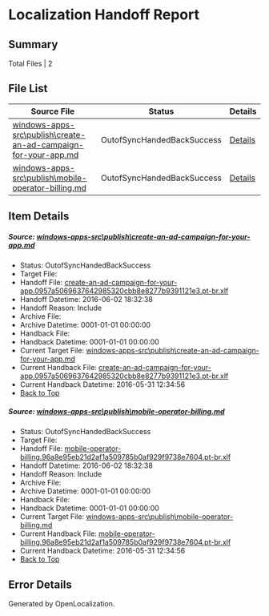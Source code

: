 # <a name='report-top'></a> Localization Handoff Report

## Summary
 Total Files | 2

## File List
 Source File | Status | Details 
 ----------- | ------ | ------- 
 [windows-apps-src\publish\create-an-ad-campaign-for-your-app.md](https://github.com/Microsoft/windows-apps/blob/ce26f020480c3f45e3fc4130a49eb66ecbdf5ba7/windows-apps-src/publish/create-an-ad-campaign-for-your-app.md) | OutofSyncHandedBackSuccess | [Details](#9596dd4de0c05ee6f85189e529ad18e528e954df3495)
 [windows-apps-src\publish\mobile-operator-billing.md](https://github.com/Microsoft/windows-apps/blob/76ea880f7dd1e737b3b0640d10a138e0eb790802/windows-apps-src/publish/mobile-operator-billing.md) | OutofSyncHandedBackSuccess | [Details](#d22d89523ff3089b3b56d1a85fa2c4b1373898873525)

## Item Details
##### <a name='9596dd4de0c05ee6f85189e529ad18e528e954df3495'></a> Source: [windows-apps-src\publish\create-an-ad-campaign-for-your-app.md](https://github.com/Microsoft/windows-apps/blob/ce26f020480c3f45e3fc4130a49eb66ecbdf5ba7/windows-apps-src/publish/create-an-ad-campaign-for-your-app.md)
* Status: OutofSyncHandedBackSuccess
* Target File: 
* Handoff File: [create-an-ad-campaign-for-your-app.0957a5069637642985320cbb8e8277b9391121e3.pt-br.xlf](https://github.com/Microsoft/WDG.handoff/blob/93bc7285f87a1f488ab414aaf55b5cc4cbf1772f/ol-handoff/Microsoft/windows-apps.pt-br/master/create-an-ad-campaign-for-your-app.0957a5069637642985320cbb8e8277b9391121e3.pt-br.xlf)
* Handoff Datetime: 2016-06-02 18:32:38
* Handoff Reason: Include
* Archive File: 
* Archive Datetime: 0001-01-01 00:00:00
* Handback File: 
* Handback Datetime: 0001-01-01 00:00:00
* Current Target File: [windows-apps-src\publish\create-an-ad-campaign-for-your-app.md](https://github.com/Microsoft/windows-apps.pt-br/blob/ada805836c3479ab8aa6b2f72b4db9010e208812/windows-apps-src/publish/create-an-ad-campaign-for-your-app.md)
* Current Handback File: [create-an-ad-campaign-for-your-app.0957a5069637642985320cbb8e8277b9391121e3.pt-br.xlf](https://github.com/Microsoft/WDG.handback/blob/54ba89e7241c18d09319524e8f814154f78b5af6/ol-handback/Microsoft/windows-apps.pt-br/master/create-an-ad-campaign-for-your-app.0957a5069637642985320cbb8e8277b9391121e3.pt-br.xlf)
* Current Handback Datetime: 2016-05-31 12:34:56
* [Back to Top](#report-top)

##### <a name='d22d89523ff3089b3b56d1a85fa2c4b1373898873525'></a> Source: [windows-apps-src\publish\mobile-operator-billing.md](https://github.com/Microsoft/windows-apps/blob/76ea880f7dd1e737b3b0640d10a138e0eb790802/windows-apps-src/publish/mobile-operator-billing.md)
* Status: OutofSyncHandedBackSuccess
* Target File: 
* Handoff File: [mobile-operator-billing.96a8e95eb21d2af1a509785b0af929f9738e7604.pt-br.xlf](https://github.com/Microsoft/WDG.handoff/blob/93bc7285f87a1f488ab414aaf55b5cc4cbf1772f/ol-handoff/Microsoft/windows-apps.pt-br/master/mobile-operator-billing.96a8e95eb21d2af1a509785b0af929f9738e7604.pt-br.xlf)
* Handoff Datetime: 2016-06-02 18:32:38
* Handoff Reason: Include
* Archive File: 
* Archive Datetime: 0001-01-01 00:00:00
* Handback File: 
* Handback Datetime: 0001-01-01 00:00:00
* Current Target File: [windows-apps-src\publish\mobile-operator-billing.md](https://github.com/Microsoft/windows-apps.pt-br/blob/ada805836c3479ab8aa6b2f72b4db9010e208812/windows-apps-src/publish/mobile-operator-billing.md)
* Current Handback File: [mobile-operator-billing.96a8e95eb21d2af1a509785b0af929f9738e7604.pt-br.xlf](https://github.com/Microsoft/WDG.handback/blob/54ba89e7241c18d09319524e8f814154f78b5af6/ol-handback/Microsoft/windows-apps.pt-br/master/mobile-operator-billing.96a8e95eb21d2af1a509785b0af929f9738e7604.pt-br.xlf)
* Current Handback Datetime: 2016-05-31 12:34:56
* [Back to Top](#report-top)


## Error Details

Generated by OpenLocalization.
